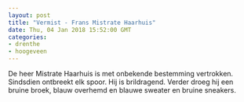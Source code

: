 ```yaml
---
layout: post
title: "Vermist - Frans Mistrate Haarhuis"
date: Thu, 04 Jan 2018 15:52:00 GMT
categories: 
- drenthe 
- hoogeveen 
---
```


De heer Mistrate Haarhuis is met onbekende bestemming vertrokken. Sindsdien ontbreekt elk spoor.  Hij is brildragend. Verder droeg hij een bruine broek, blauw overhemd en blauwe sweater en bruine sneakers.
